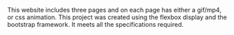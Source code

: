 This website includes three pages and on each page has either a gif/mp4, or css animation. This project was created using the flexbox display and the bootstrap framework. It meets all the specifications required.
